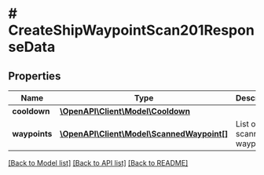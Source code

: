 # # CreateShipWaypointScan201ResponseData

## Properties

Name | Type | Description | Notes
------------ | ------------- | ------------- | -------------
**cooldown** | [**\OpenAPI\Client\Model\Cooldown**](Cooldown.md) |  |
**waypoints** | [**\OpenAPI\Client\Model\ScannedWaypoint[]**](ScannedWaypoint.md) | List of scanned waypoints. |

[[Back to Model list]](../../README.md#models) [[Back to API list]](../../README.md#endpoints) [[Back to README]](../../README.md)
